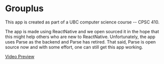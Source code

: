 # Grouplus

This app is created as part of a UBC computer science course -- CPSC 410.

The app is made using ReactNative and we open sourced it in the hope that this might help others who are new to ReactNative. Unfortunately, the app uses Parse as the backend and Parse has retired. That said, Parse is open source now and with some effort, one can still get this app working.

[Video Preview](https://www.youtube.com/watch?v=6bNUAe6p504)
